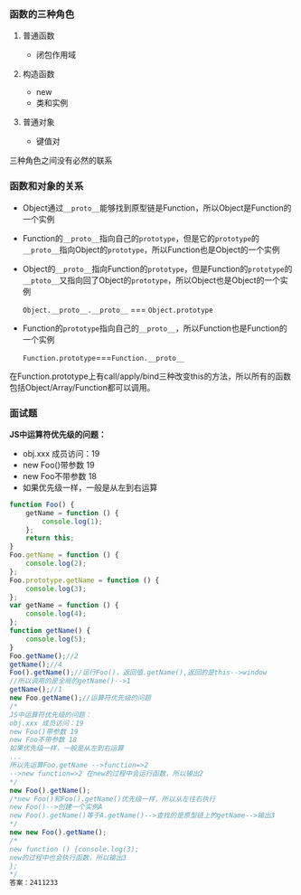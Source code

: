 ### 函数的三种角色

1. 普通函数
   - 闭包作用域

2. 构造函数
   - new
   - 类和实例
3. 普通对象
   - 键值对

三种角色之间没有必然的联系

### 函数和对象的关系

- Object通过`__proto__`能够找到原型链是Function，所以Object是Function的一个实例

- Function的`__proto__`指向自己的`prototype`，但是它的`prototype`的`__proto__`指向Object的`prototype`，所以Function也是Object的一个实例

- Object的`__proto__`指向Function的`prototype`，但是Function的`prototype`的`__ptoto__`又指向回了Object的`prototype`，所以Object也是Object的一个实例

  `Object.__proto__.__proto__` === `Object.prototype`

- Function的`prototype`指向自己的`__proto__`，所以Function也是Function的一个实例

  `Function.prototype`===`Function.__proto__`

在Function.prototype上有call/apply/bind三种改变this的方法，所以所有的函数包括Object/Array/Function都可以调用。

### 面试题

**JS中运算符优先级的问题：**

- obj.xxx 成员访问：19
- new Foo()带参数 19
- new Foo不带参数 18
- 如果优先级一样，一般是从左到右运算

```js
function Foo() {
    getName = function () {
        console.log(1);
    };
    return this;
}
Foo.getName = function () {
    console.log(2);
};
Foo.prototype.getName = function () {
    console.log(3);
};
var getName = function () {
    console.log(4);
};
function getName() {
    console.log(5);
}
Foo.getName();//2
getName();//4
Foo().getName();//运行Foo()，返回值.getName(),返回的是this-->window
//所以调用的是全局的getName()-->1
getName();//1
new Foo.getName();//运算符优先级的问题
/*
JS中运算符优先级的问题：
obj.xxx 成员访问：19
new Foo()带参数 19
new Foo不带参数 18
如果优先级一样，一般是从左到右运算
...
所以先运算Foo.getName -->function=>2
-->new function=>2 在new的过程中会运行函数，所以输出2
*/
new Foo().getName();
/*new Foo()和Foo().getName()优先级一样，所以从左往右执行
new Foo()-->创建一个实例A
new Foo().getName()等于A.getName()-->查找的是原型链上的getName-->输出3
*/
new new Foo().getName();
/*
new function () {console.log(3);
new的过程中也会执行函数，所以输出3
};
*/
答案：2411233
```

